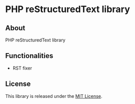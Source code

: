 # PHP reStructuredText library

## About

PHP reStructuredText library

## Functionalities

* RST fixer

## License

This library is released under the [MIT License](LICENSE).
